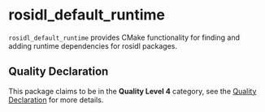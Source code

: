 # rosidl_default_runtime

`rosidl_default_runtime` provides CMake functionality for finding and adding runtime dependencies for rosidl packages.

## Quality Declaration

This package claims to be in the **Quality Level 4** category, see the [Quality Declaration](QUALITY_DECLARATION.md) for more details.
